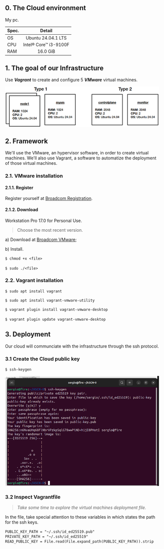 ## 0. The Cloud environment
My pc.

| Spec. |        Detail         |
| :---  |        :---:          |
| OS    | Ubuntu 24.04.1 LTS    |
| CPU   | Intel® Core™ i3-9100F |
| RAM   | 16.0 GiB              |

## 1. The goal of our Infrastructure
Use ***Vagrant*** to create and configure 5 ***VMware*** virtual machines.

![](assets/media/diagrams/goal_0.png)

## 2. Framework
We'll use the VMware, an hypervisor software, in order to create virtual machines. We'll also use Vagrant, a software to automatize the deployment of those virtual machines.
### 2.1. VMware installation
#### 2.1.1. Register
Register yourself at [Broadcom Registration](https://profile.broadcom.com/web/registration).

#### 2.1.2. Download
Workstation Pro 17.0 for Personal Use.
> Choose the most recent version.

a) Download at [Broadcom VMware](https://support.broadcom.com/group/ecx/productdownloads?subfamily=VMware+Workstation+Pro);

b) Install.

```
$ chmod +x <file>

$ sudo ./<file>
```


### 2.2. Vagrant installation
```
$ sudo apt install vagrant
```

```
$ sudo apt install vagrant-vmware-utility
```

```
$ vagrant plugin install vagrant-vmware-desktop

$ vagrant plugin update vagrant-vmware-desktop
```

## 3. Deployment
Our cloud will communciate with the infrastructure through the ssh protocol.
### 3.1 Create the Cloud public key
```
$ ssh-keygen
```

<img src=assets/media/showcase/ssh_key.png width=720>

### 3.2 Inspect Vagrantfile
> *Take some time to explore the virtual machines deployment file.*

In the file, take special attention to these variables in which states the path for the ssh keys.
```
PUBLIC_KEY_PATH = "~/.ssh/id_ed25519.pub"
PRIVATE_KEY_PATH = "~/.ssh/id_ed25519"
READ_PUBLIC_KEY = File.read(File.expand_path(PUBLIC_KEY_PATH)).strip
```


